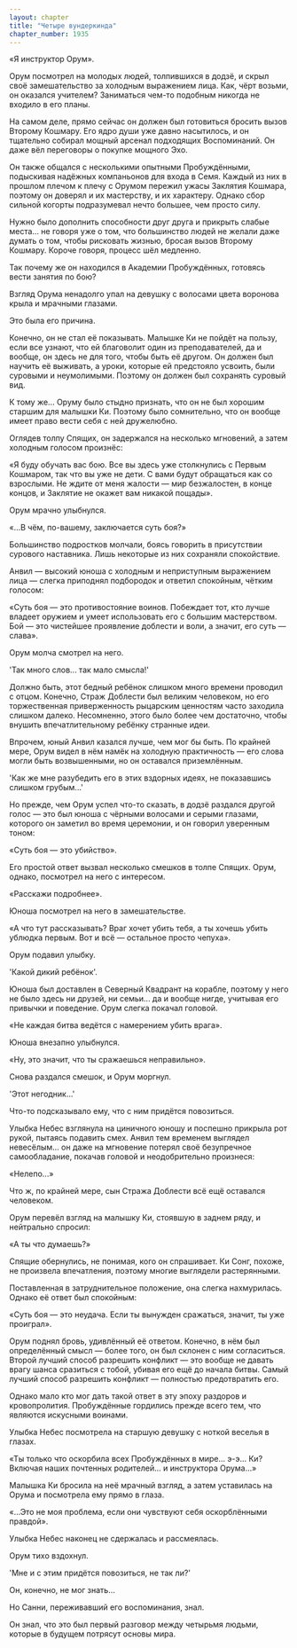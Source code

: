 ```yaml
---
layout: chapter
title: "Четыре вундеркинда"
chapter_number: 1935
---
```




«Я инструктор Орум».

Орум посмотрел на молодых людей, толпившихся в додзё, и скрыл своё замешательство за холодным выражением лица. Как, чёрт возьми, он оказался учителем? Заниматься чем-то подобным никогда не входило в его планы.

На самом деле, прямо сейчас он должен был готовиться бросить вызов Второму Кошмару. Его ядро души уже давно насытилось, и он тщательно собирал мощный арсенал подходящих Воспоминаний. Он даже вёл переговоры о покупке мощного Эхо.

Он также общался с несколькими опытными Пробуждёнными, подыскивая надёжных компаньонов для входа в Семя. Каждый из них в прошлом плечом к плечу с Орумом пережил ужасы Заклятия Кошмара, поэтому он доверял и их мастерству, и их характеру. Однако сбор сильной когорты подразумевал нечто большее, чем просто силу.

Нужно было дополнить способности друг друга и прикрыть слабые места... не говоря уже о том, что большинство людей не желали даже думать о том, чтобы рисковать жизнью, бросая вызов Второму Кошмару. Короче говоря, процесс шёл медленно.

Так почему же он находился в Академии Пробуждённых, готовясь вести занятия по бою?

Взгляд Орума ненадолго упал на девушку с волосами цвета воронова крыла и мрачными глазами.

Это была его причина.

Конечно, он не стал её показывать. Малышке Ки не пойдёт на пользу, если все узнают, что ей благоволит один из преподавателей, да и вообще, он здесь не для того, чтобы быть её другом. Он должен был научить её выживать, а уроки, которые ей предстояло усвоить, были суровыми и неумолимыми. Поэтому он должен был сохранять суровый вид.

К тому же... Оруму было стыдно признать, что он не был хорошим старшим для малышки Ки. Поэтому было сомнительно, что он вообще имеет право вести себя с ней дружелюбно.

Оглядев толпу Спящих, он задержался на несколько мгновений, а затем холодным голосом произнёс:

«Я буду обучать вас бою. Все вы здесь уже столкнулись с Первым Кошмаром, так что вы уже не дети. С вами будут обращаться как со взрослыми. Не ждите от меня жалости — мир безжалостен, в конце концов, и Заклятие не окажет вам никакой пощады».

Орум мрачно улыбнулся.

«...В чём, по-вашему, заключается суть боя?»

Большинство подростков молчали, боясь говорить в присутствии сурового наставника. Лишь некоторые из них сохраняли спокойствие.

Анвил — высокий юноша с холодным и неприступным выражением лица — слегка приподнял подбородок и ответил спокойным, чётким голосом:

«Суть боя — это противостояние воинов. Побеждает тот, кто лучше владеет оружием и умеет использовать его с большим мастерством. Бой — это чистейшее проявление доблести и воли, а значит, его суть — слава».

Орум молча смотрел на него.

'Так много слов... так мало смысла!'

Должно быть, этот бедный ребёнок слишком много времени проводил с отцом. Конечно, Страж Доблести был великим человеком, но его торжественная приверженность рыцарским ценностям часто заходила слишком далеко. Несомненно, этого было более чем достаточно, чтобы внушить впечатлительному ребёнку странные идеи.

Впрочем, юный Анвил казался лучше, чем мог бы быть. По крайней мере, Орум видел в нём намёк на холодную практичность — его слова могли быть возвышенными, но он оставался приземлённым.

'Как же мне разубедить его в этих вздорных идеях, не показавшись слишком грубым...'

Но прежде, чем Орум успел что-то сказать, в додзё раздался другой голос — это был юноша с чёрными волосами и серыми глазами, которого он заметил во время церемонии, и он говорил уверенным тоном:

«Суть боя — это убийство».

Его простой ответ вызвал несколько смешков в толпе Спящих. Орум, однако, посмотрел на него с интересом.

«Расскажи подробнее».

Юноша посмотрел на него в замешательстве.

«А что тут рассказывать? Враг хочет убить тебя, а ты хочешь убить ублюдка первым. Вот и всё — остальное просто чепуха».

Орум подавил улыбку.

'Какой дикий ребёнок'.

Юноша был доставлен в Северный Квадрант на корабле, поэтому у него не было здесь ни друзей, ни семьи... да и вообще нигде, учитывая его привычки и поведение. Орум слегка покачал головой.

«Не каждая битва ведётся с намерением убить врага».

Юноша внезапно улыбнулся.

«Ну, это значит, что ты сражаешься неправильно».

Снова раздался смешок, и Орум моргнул.

'Этот негодник...'

Что-то подсказывало ему, что с ним придётся повозиться.

Улыбка Небес взглянула на циничного юношу и поспешно прикрыла рот рукой, пытаясь подавить смех. Анвил тем временем выглядел невесёлым... он даже на мгновение потерял своё безупречное самообладание, покачав головой и неодобрительно произнеся:

«Нелепо...»

Что ж, по крайней мере, сын Стража Доблести всё ещё оставался человеком.

Орум перевёл взгляд на малышку Ки, стоявшую в заднем ряду, и нейтрально спросил:

«А ты что думаешь?»

Спящие обернулись, не понимая, кого он спрашивает. Ки Сонг, похоже, не произвела впечатления, поэтому многие выглядели растерянными.

Поставленная в затруднительное положение, она слегка нахмурилась. Однако её ответ был спокойным:

«Суть боя — это неудача. Если ты вынужден сражаться, значит, ты уже проиграл».

Орум поднял бровь, удивлённый её ответом. Конечно, в нём был определённый смысл — более того, он был склонен с ним согласиться. Второй лучший способ разрешить конфликт — это вообще не давать врагу шанса сразиться с тобой, убивая его ещё до начала битвы. Самый лучший способ разрешить конфликт — полностью предотвратить его.

Однако мало кто мог дать такой ответ в эту эпоху раздоров и кровопролития. Пробуждённые гордились прежде всего тем, что являются искусными воинами.

Улыбка Небес посмотрела на старшую девушку с ноткой веселья в глазах.

«Ты только что оскорбила всех Пробуждённых в мире... э-э... Ки? Включая наших почтенных родителей... и инструктора Орума...»

Малышка Ки бросила на неё мрачный взгляд, а затем уставилась на Орума и посмотрела ему прямо в глаза.

«...Это не моя проблема, если они чувствуют себя оскорблёнными правдой».

Улыбка Небес наконец не сдержалась и рассмеялась.

Орум тихо вздохнул.

'Мне и с этим придётся повозиться, не так ли?'

Он, конечно, не мог знать...

Но Санни, переживавший его воспоминания, знал.

Он знал, что это был первый разговор между четырьмя людьми, которые в будущем потрясут основы мира.

